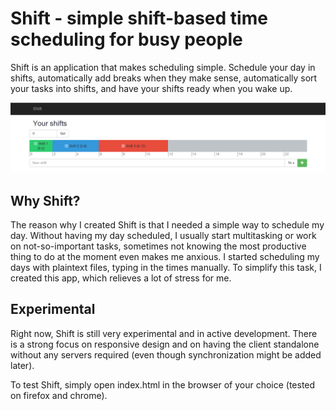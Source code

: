 Shift - simple shift-based time scheduling for busy people
==========================================================

Shift is an application that makes scheduling simple. Schedule your day in shifts, automatically add breaks when they
make sense, automatically sort your tasks into shifts, and have your shifts ready when you wake up.

![Screenshot: Shift at commit 991f185](https://github.com/omnidan/shift/raw/master/screenshot.png)

Why Shift?
----------

The reason why I created Shift is that I needed a simple way to schedule my day. Without having my day scheduled, I
usually start multitasking or work on not-so-important tasks, sometimes not knowing the most productive thing to do
at the moment even makes me anxious. I started scheduling my days with plaintext files, typing in the times manually.
To simplify this task, I created this app, which relieves a lot of stress for me.

Experimental
------------

Right now, Shift is still very experimental and in active development. There is a strong focus on responsive design and
on having the client standalone without any servers required (even though synchronization might be added later).

To test Shift, simply open index.html in the browser of your choice (tested on firefox and chrome).